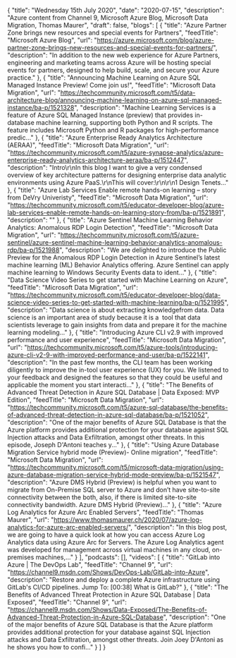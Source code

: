 {
  "title": "Wednesday 15th July 2020",
  "date": "2020-07-15",
  "description": "Azure content from Channel 9, Microsoft Azure Blog, Microsoft Data Migration, Thomas Maurer",
  "draft": false,
  "blogs": [
    {
      "title": "Azure Partner Zone brings new resources and special events for Partners",
      "feedTitle": "Microsoft Azure Blog",
      "url": "https://azure.microsoft.com/blog/azure-partner-zone-brings-new-resources-and-special-events-for-partners/",
      "description": "In addition to the new web experience for Azure Partners, engineering and marketing teams across Azure will be hosting special events for partners, designed to help build, scale, and secure your Azure practice."
    },
    {
      "title": "Announcing Machine Learning on Azure SQL Managed Instance Preview! Come join us!",
      "feedTitle": "Microsoft Data Migration",
      "url": "https://techcommunity.microsoft.com/t5/data-architecture-blog/announcing-machine-learning-on-azure-sql-managed-instance/ba-p/1521328",
      "description": "Machine Learning Services is a feature of Azure SQL Managed Instance (preview) that provides in-database machine learning, supporting both Python and R scripts. The feature includes Microsoft Python and R packages for high-performance predic..."
    },
    {
      "title": "Azure Enterprise Ready Analytics Architecture (AERAA)",
      "feedTitle": "Microsoft Data Migration",
      "url": "https://techcommunity.microsoft.com/t5/azure-synapse-analytics/azure-enterprise-ready-analytics-architecture-aeraa/ba-p/1512447",
      "description": "Intro\r\nIn this blog I want to give a very condensed overview of key architecture patterns for designing enterprise data analytic environments using Azure PaaS.\r\nThis will cover:\r\n\r\n1 Design Tenets..."
    },
    {
      "title": "Azure Lab Services Enable remote hands-on learning – story from DeVry Univeristy",
      "feedTitle": "Microsoft Data Migration",
      "url": "https://techcommunity.microsoft.com/t5/educator-developer-blog/azure-lab-services-enable-remote-hands-on-learning-story-from/ba-p/1521891",
      "description": ""
    },
    {
      "title": "Azure Sentinel Machine Learning Behavior Analytics: Anomalous RDP Login Detection",
      "feedTitle": "Microsoft Data Migration",
      "url": "https://techcommunity.microsoft.com/t5/azure-sentinel/azure-sentinel-machine-learning-behavior-analytics-anomalous-rdp/ba-p/1521988",
      "description": "We are delighted to introduce the Public Preview for the Anomalous RDP Login Detection in Azure Sentinel’s latest machine learning (ML) Behavior Analytics offering. Azure Sentinel can apply machine learning to Windows Security Events data to ident..."
    },
    {
      "title": "Data Science Video Series to get started with Machine Learning on Azure",
      "feedTitle": "Microsoft Data Migration",
      "url": "https://techcommunity.microsoft.com/t5/educator-developer-blog/data-science-video-series-to-get-started-with-machine-learning/ba-p/1521995",
      "description": "Data science is about extracting knowledgefrom data. Data science is an important area of study because it is a  tool that data scientists leverage to gain insights from data and prepare it for the machine learning modeling..."
    },
    {
      "title": "Introducing Azure CLI v2.9 with improved performance and user experience",
      "feedTitle": "Microsoft Data Migration",
      "url": "https://techcommunity.microsoft.com/t5/azure-tools/introducing-azure-cli-v2-9-with-improved-performance-and-user/ba-p/1522141",
      "description": "In the past few months, the CLI team has been working diligently to improve the in-tool user experience (UX) for you. We listened to your feedback and designed the features so that they could be useful and applicable the moment you start interacti..."
    },
    {
      "title": "The Benefits of Advanced Threat Detection in Azure SQL Database | Data Exposed: MVP Edition",
      "feedTitle": "Microsoft Data Migration",
      "url": "https://techcommunity.microsoft.com/t5/azure-sql-database/the-benefits-of-advanced-threat-detection-in-azure-sql-database/ba-p/1521052",
      "description": "One of the major benefits of Azure SQL Database is that the Azure platform provides additional protection for your database against SQL Injection attacks and Data Exfiltration, amongst other threats. In this episode, Joseph D'Antoni teaches y..."
    },
    {
      "title": "Using Azure Database Migration Service hybrid mode (Preview)- Online migration",
      "feedTitle": "Microsoft Data Migration",
      "url": "https://techcommunity.microsoft.com/t5/microsoft-data-migration/using-azure-database-migration-service-hybrid-mode-preview/ba-p/1521547",
      "description": "Azure DMS Hybrid (Preview) is helpful when you want to migrate from On-Premise SQL server to Azure and don’t have site-to-site connectivity between the both, also, if there is limited site-to-site connectivity bandwidth. Azure DMS Hybrid (Preview)..."
    },
    {
      "title": "Azure Log Analytics for Azure Arc Enabled Servers",
      "feedTitle": "Thomas Maurer",
      "url": "https://www.thomasmaurer.ch/2020/07/azure-log-analytics-for-azure-arc-enabled-servers/",
      "description": "In this blog post, we are going to have a quick look at how you can access Azure Log Analytics data using Azure Arc for Servers. The Azure Log Analytics agent was developed for management across virtual machines in any cloud, on-premises machines,..."
    }
  ],
  "podcasts": [],
  "videos": [
    {
      "title": "GitLab into Azure | The DevOps Lab",
      "feedTitle": "Channel 9",
      "url": "https://channel9.msdn.com/Shows/DevOps-Lab/GitLab-into-Azure",
      "description": "Restore and deploy a complete Azure infrastructure using GitLab's CI/CD pipelines. Jump To: [00:38] What is GitLab?"
    },
    {
      "title": "The Benefits of Advanced Threat Protection in Azure SQL Database | Data Exposed",
      "feedTitle": "Channel 9",
      "url": "https://channel9.msdn.com/Shows/Data-Exposed/The-Benefits-of-Advanced-Threat-Protection-in-Azure-SQL-Database",
      "description": "One of the major benefits of Azure SQL Database is that the Azure platform provides additional protection for your database against SQL Injection attacks and Data Exfiltration, amongst other threats. Join Joey D'Antoni as he shows you how to confi..."
    }
  ]
}